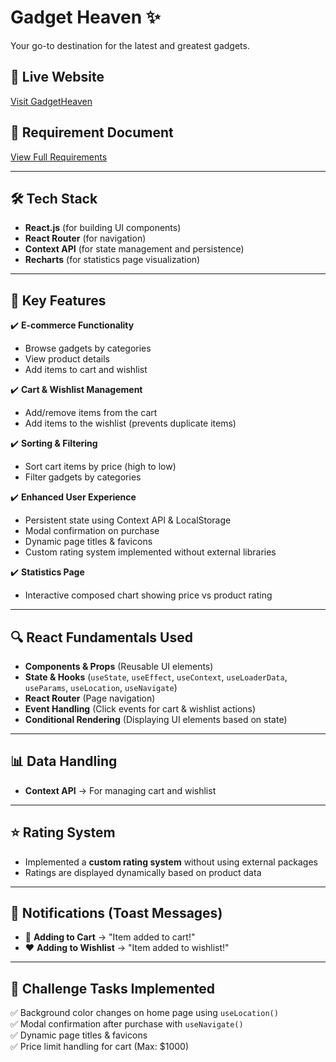 # Gadget Heaven ✨

Your go-to destination for the latest and greatest gadgets.

## 📌 Live Website  
[Visit GadgetHeaven](http://gadget-market.surge.sh/)

## 📄 Requirement Document  
[View Full Requirements](https://github.com/Hujaifa81/gadget-market/blob/main/Requirements.pdf)

---

## 🛠 Tech Stack  
- **React.js** (for building UI components)  
- **React Router** (for navigation)  
- **Context API** (for state management and persistence)  
- **Recharts** (for statistics page visualization)  

---

## 🚀 Key Features  
✔️ **E-commerce Functionality**  
   - Browse gadgets by categories  
   - View product details  
   - Add items to cart and wishlist  

✔️ **Cart & Wishlist Management**  
   - Add/remove items from the cart  
   - Add items to the wishlist (prevents duplicate items)  

✔️ **Sorting & Filtering**  
   - Sort cart items by price (high to low)  
   - Filter gadgets by categories  

✔️ **Enhanced User Experience**  
   - Persistent state using Context API & LocalStorage  
   - Modal confirmation on purchase  
   - Dynamic page titles & favicons  
   - Custom rating system implemented without external libraries  

✔️ **Statistics Page**  
   - Interactive composed chart showing price vs product rating  

---

## 🔍 React Fundamentals Used  
- **Components & Props** (Reusable UI elements)  
- **State & Hooks** (`useState`, `useEffect`, `useContext`, `useLoaderData`, `useParams`, `useLocation`, `useNavigate`)  
- **React Router** (Page navigation)  
- **Event Handling** (Click events for cart & wishlist actions)  
- **Conditional Rendering** (Displaying UI elements based on state)  

---

## 📊 Data Handling  
- **Context API** → For managing cart and wishlist    

---

## ⭐ Rating System  
- Implemented a **custom rating system** without using external packages  
- Ratings are displayed dynamically based on product data  

---

## 📢 Notifications (Toast Messages)  
- 🛒 **Adding to Cart** → "Item added to cart!"  
- ❤️ **Adding to Wishlist** → "Item added to wishlist!"  

---

## 🎯 Challenge Tasks Implemented  
✅ Background color changes on home page using `useLocation()`  
✅ Modal confirmation after purchase with `useNavigate()`  
✅ Dynamic page titles & favicons  
✅ Price limit handling for cart (Max: $1000)  

